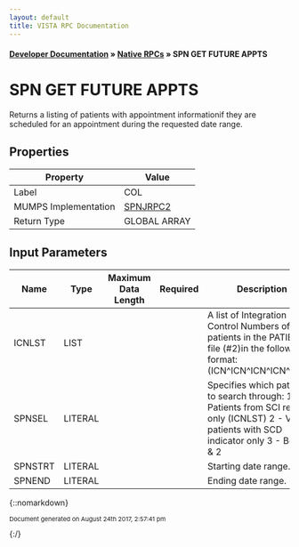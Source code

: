 ```yaml
---
layout: default
title: VISTA RPC Documentation
---
```


#### [Developer Documentation](../index) &#187; [Native RPCs](TableOfContents) &#187; SPN GET FUTURE APPTS<br/>
# SPN GET FUTURE APPTS

Returns a listing of patients with appointment informationif they are scheduled for an appointment during the requested date range.

## Properties

Property | Value
--- | ---
Label | COL
MUMPS Implementation | [SPNJRPC2](http://code.osehra.org/dox/Routine_SPNJRPC2_source.html)
Return Type | GLOBAL ARRAY


## Input Parameters

Name | Type | Maximum Data Length | Required | Description
--- | --- | --- | --- | ---
ICNLST | LIST |  |  | A list of Integration Control Numbers of patients in the PATIENT file (#2)in the following format: (ICN^ICN^ICN^ICN^ICN...)
SPNSEL | LITERAL |  |  | Specifies which patients to search through:                1 - Patients from SCI registry only (ICNLST)                2 - VistA patients with SCD indicator only                3 - Both 1 &amp; 2
SPNSTRT | LITERAL |  |  | Starting date range.
SPNEND | LITERAL |  |  | Ending date range.



{::nomarkdown} <br/><p style="font-size: 11px">Document generated on August 24th 2017, 2:57:41 pm</p>{:/}